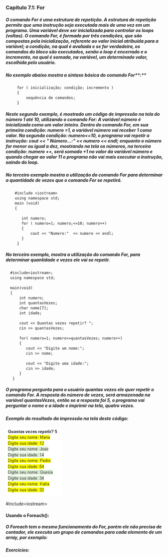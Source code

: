 ### **Capítulo 7.1: For**

##### O comando For é uma estrutura de repetição. A estrutura de repetição permite que uma instrução seja executada mais de uma vez em um programa. Uma variável deve ser inicializada para controlar os loops \(voltas\). O comando For, é formado por três condições, que são compostas pela inicialização, referente ao valor inicial atribuída para a variável; a condição, na qual é avaliada e se for verdadeira, os comandos do bloco são executados, senão o loop é encerrado e o incremento, na qual é somada, na variável, um determinado valor, escolhida pelo usuário.

##### 

##### No exemplo abaixo mostra a sintaxe básica do comando For**:**

```
     for ( inicialização; condição; incremento )
     {
         sequência de comandos;
     }
```

##### Neste segundo exemplo, é mostrado um código de impressão na tela do número 1 até 10, utilizando o comando For: A variável número é inicializada como um valor inteiro. Dentro do comando For, em sua primeira condição: numero =1, a variável número vai receber 1 como valor. Na segunda condição: numero&lt;=10, o programa vai repetir a instrução: cout &lt;&lt; " Número...:" &lt;&lt; numero &lt;&lt; endl; enquanto o número for menor ou igual a dez, mostrando na tela os números, na terceira condição: numero ++, será somado +1 no valor da variável número e quando chegar ao valor 11 o programa não vai mais executar a instrução, saindo do loop.

##### No terceiro exemplo mostra a utilização do comando For para determinar a quantidade de vezes que o comando For se repetirá.

```
    #include <iostream>
    using namespace std;
    main (void)
    {

       int numero;   
       for ( numero=1; numero;<=10; numero++)
       {
           cout << "Numero:"  << numero << endl;
       }
     }
```

##### No terceiro exemplo, mostra a utilização do comando For, para determinar quantidade e vezes ele vai se repetir.

```
  #include<iostream>;
  using namespace std;

  main(void)
  {
      int numero;
      int quantasVezes;
      char nome[7];
      int idade;

      cout << Quantas vezes repetir? ";
      cin >> quantasVezes;

      for( numero=1; numero<=quantasVezes; numero++)
      {
         cout << "Digite um nome:";
         cin >> nome;

         cout << "Digite uma idade:";
         cin >> idade;
      }
   }
```

##### O programa pergunta para o usuário quantas vezes ele quer repetir o comando For. A resposta do número de vezes, será armazenada na variável quantasVezes, então se a resposta foi 5, o programa vai perguntar o nome e a idade e imprimir na tela, quatro vezes.

##### Exemplo do resultado da impressão na tela deste código:

![](/assets/exemplo_for.PNG)

\#include&lt;iostream&gt;



#### 

#### 

#### 

#### Usando o Foreach\(\):

##### O Foreach tem o mesmo funcionamento do For, porém ele não precisa de contador, ele executa um grupo de comandos para cada elemento de um array, por exemplo:



##### Exercícios:



